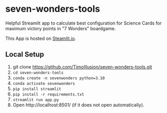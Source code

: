 # seven-wonders-tools

Helpful Streamlit app to calculate best configuration for Science Cards for maximum victory points in "7 Wonders" boardgame.

This App is hosted on [Steamlit.io](https://seven-wonders-tools-4kyrfc3pozzu9qghpa4kne.streamlit.app/).

## Local Setup

1. git clone https://github.com/TimoIllusion/seven-wonders-tools.git
2. `cd seven-wonders-tools`
3. `conda create -n sevenwonders python=3.10`
4. `conda activate sevenwonders`
5. `pip install streamlit`
6. `pip install -r requirements.txt`
7. `streamlit run app.py`
8. Open http://localhost:8501/ (if it does not open automatically).

